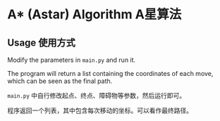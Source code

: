 # A* (Astar) Algorithm A星算法

## Usage 使用方式

Modify the parameters in `main.py` and run it.

The program will return a list containing the coordinates of each move, which can be seen as the final path.

`main.py` 中自行修改起点、终点、障碍物等参数，然后运行即可。

程序返回一个列表，其中包含每次移动的坐标。可以看作最终路径。
